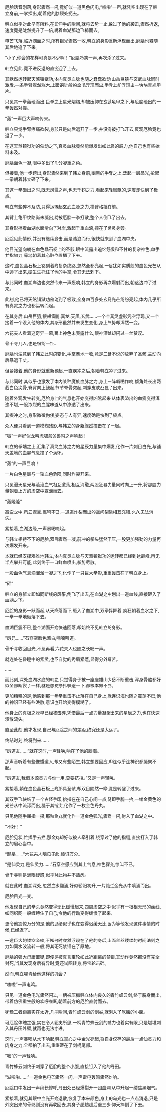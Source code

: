 
厄脍话音刚落,身形骤然一闪,竟好似一道黑色闪电,“哧啦”一声,就凭空出现在了韩立身前,一掌探出,朝着他的脖颈处扼去。

韩立似乎对此早有所料,在其伸手的瞬间,就将去势一止,躲过了他的袭击,骤然折返,速度竟是陡然提升了一倍,朝着血湖那边飞掠而去。

电芒飞落,临近湖面之时,所有银光骤然一收,韩立的身影重新浮现而出,厄脍也紧随其后地追了下来。

“小子,你会的花样可真是不少啊！”厄脍冷笑一声,再次杀了过来。

韩立见此,竟不进反退的直接迎了上去。

其默然运转起天煞镇狱功,体内真灵血脉也随之蠢蠢欲动,山岳巨猿与玄武血脉同时激发,一条手臂骤然涨大,上面钢针般的金毛浮现而出,手背上却浮现出一块块青光甲片。

只见其一拳轰砸而出,巨拳之上星光熠熠,却被压抑在玄武龟甲之下,与厄脍砸出的一拳轰然对撞。

“轰”一声巨大声响传来。

韩立只觉手臂疼痛欲裂,身形只是向后退开了一步,并没有被打飞开去,反观厄脍竟也退了一步。

在这天煞镇狱功的催动之下,真灵血脉竟然能爆发出如此强的威力,他自己也有些始料未及。

厄脍面色一凝,眼中多出了几分凝重之色。

但接着,他一步跨出,身形骤然来到了韩立身前,幽黑的手臂之上,泛起一层晶光,抡起一拳朝着韩立砸了下来。

其这一拳砸出之时,既无风雷之声,也无千钧之力,看起来轻飘飘的,速度却快到了极点。

韩立有些猝不及防,只得运转起玄武血脉之力,横臂格挡在前。

其臂上龟甲纹路尚未凝出,就被厄脍一拳打散,整个人倒飞了出去。

其身形擦着血湖水面滑向了对岸,激起千重血浪,摔在了紫灵身旁。

厄脍见此情形,并没有继续追击,而是踏浪而行,很快就来到了血湖中央。

他目光望向躺在血色晶石板上的圣骸,眼中流露出追忆怨恨和不甘的复杂神色,单手并指如刀,蓦地朝着其心脏位置插了下去。

这时,血色晶石板上铭刻着的复杂纹路,忽然全都亮起,一层犹如实质般的血色光芒从中透了出来,硬生生托住了他的手掌,令其无法刺下。

与此同时,血湖岸边也突然传来一声轰响,韩立的身影再次爆射而出,朝这边冲了过来。

此刻,他已将天煞镇狱功催动到了极致,全身四百多处玄窍光芒纷纷亮起,体内几乎所有真灵之力也都运转而起。

在其身后,山岳巨猿,银翅雷鹏,真龙,天凤,玄武……一个个真灵虚影凭空浮现,又一个接着一个没入他的体内,其身形虽然并未发生变化,身上气势却浑然一变。

六花夫人看着这奇异一幕,面上神色未表露什么,眼神深处却闪过一丝赞叹。

骨千寻几人,也是纷纷一怔。

厄脍也注意到了韩立此时的变化,手掌蓦地一收,竟是二话不说的放弃了圣骸,主动向后暴退千丈。

但紧接着,他的身形就重新暴起,一直疾冲之后,朝着韩立冲了过来。

与此同时,其似乎也激发了体内某种魔族血脉之力,身上一阵噼啪作响,额角处长出两截白色尖骨,脊背向上鼓起,节节脊骨突起,刺穿皮肤凸显了出来。

随着外观发生转变,厄脍身上的气息也开始变得凶煞起来,从体表溢出的血雾变得浑浊不堪,一股浓烈的血腥味道从中渗透了出来。

其疾冲之时,身形微微佝偻,姿态与人有异,速度确是快到了极点。

众人便只看到一道模糊残影,与韩立的身躯骤然撞击在了一起。

“嗷”一声好似龙吟虎啸般的兽鸣之声响起！

韩立的拳端之上,汇集了真灵血脉之力的星辰力量集中爆发,化作一片刺目白光,与铺天盖地的血腥气息撞了个满怀。

“轰”的一声巨响！

一片白色星辰与一轮血色骄阳,同时炸裂开来。

只见漫天星光与滚滚血气相互激荡,相互消融,两股狂暴力量同时向上一升,将那股力量朝着上方的虚空中宣泄而去。

“轰隆隆”

高空之中,风云骤变,轰鸣不已,一道道炸裂而出的空间裂隙相互交错,久久无法消失。

紧接着,血湖边缘,一声暴喝响起。

与韩立相持不下的厄脍,双目骤然一凝,前冲的拳头猛然下压,一股更加强劲的力量再次爆发开来。

本就已经支撑艰难地韩立,体内真灵血脉与天煞镇狱功的运转都已经到达巅峰,再无半点攀升可能,此刻终于一口鲜血喷出,拳势尽散。

一股血色气息滴溜溜一凝之下,化作了一只巨大拳影,重重轰击在了韩立身上。

“砰”

韩立的身躯立即如同断线的风筝,倒飞了出去,在血湖之中划出一道血线,直接砸入了血湖之下。

厄脍的身影一跃而起,从天降落而下,砸入了血湖中,双拳挥舞着,疯狂朝着血水之下,一拳一拳地砸落下去。

血湖巨震不已,整个湖面开始快速回落,却始终不见韩立的身影。

“厉兄……”石穿空脸色煞白,喃喃叫道。

骨千寻收回目光,不忍再看,六花夫人也随之长叹一声。

就连处在昏睡中的紫灵,也不自觉的秀眉紧蹙,显得分外痛苦。

……

而此刻,深处血湖水底的韩立,只觉得身子被一座座雄山大岳不断重击,浑身骨骼都好似全部断裂了一样,就是想要挣扎躲避一下,都根本做不到。

更加糟糕的是,他感到那一拳拳重击不止落在自己身上,就连识海也随之震荡不已,他的神识已经有些涣散,意识也开始变得模糊了。

他身上的真极之膜早已经被击碎,凭借最后一点力量凝聚出来的星辰之力,也在快速溃散流失。

直至此刻,他才发现,自己与厄脍之间的差距,终究还是太远了。

终结时刻,终将到来……

“厉道友……”就在这时,一声轻唤,响在了他的脑海。

那声音听着有些像蟹道人,却又有些陌生,韩立想要回应,却连似乎连神识都凝聚不起。

“厉道友,我借本源灵力与你一用,莫要抗拒。”又是一声轻唤。

紧接着,躺在血色晶石板上的那具圣骸,却双目陡然一睁,竟是转醒了过来。

其双手飞快结了一个古怪手印,抬指在在自己心间一点,随即手腕一抬,一缕金黄色的光芒从中流泻而出,凝于其指尖,化作了一枚金色丹丸。

只见他随手屈指一探,那粒金丸就化作一道金色弧光,骤然一闪,射入了血湖之中。

“不好！”

厄脍见状,忙挥手去拦,那金丸却好似被人牵引着,绕穿过了他的指缝,直接打入了韩立的眉心当中。

“那是……”六花夫人眼见于此,惊讶万分。

“是仙灵力,是仙灵力……”石穿空感应到其上气息,神色骤变,惊叫不已。

骨千寻则是满眼疑惑,似乎对此物并不熟悉。

就在此时,血湖深处,忽然血水翻涌,好似骄阳初升,一片灿烂金光从中喷涌而出。

厄脍目光一变。

他发现自己的拳头竟然变得无比缓慢起来,四周虚空之中,似乎有一根根无形的丝线,如同织网一般缠缚住了自己,令他的行动变得缓慢了起来。

更令他震惊万分的是,他的思绪似乎也在变得迟缓无比,因为等他发现这件事情的时候,已经迟了。

一道巨大的镂空金轮,不知何时突然浮现在了他的身后,上面丝丝缕缕的时间法则之力如同水波流转一般,将其死死禁锢在了原地。

厄脍的强大毋庸置疑,即便是被真言宝轮如此近距离的禁锢,其动作竟然都没有完全封死,当其发现身后有异时,竟还试图转身,将宝轮击碎。

然而,韩立哪肯给他这样的机会？

“嗤啦”一声电鸣。

只见一道金色电光骤然闪过,一柄被压抑韩立体内良久的青竹蜂云剑,终于脱身而出,带着仿佛重生般的欢呼雀跃,朝着前方的厄脍直射而去。

犹豫二者距离实在太近,几乎瞬间,青竹蜂云剑的剑尖,就刺入了厄脍的小腹。

可厄脍体魄之强,实在令人匪夷所思,一柄青竹蜂云剑的威力也着实有限,只是堪堪刺入其丹田外壁,就再也无法寸进。

这时,一声暴喝从水下响起,韩立掌心之中金光亮起,将自身仅存的最后一点仙灵力和肉身之力,全都拍了出去,重重砸在了剑柄尾部。

“嗤”的一声轻响。

青竹蜂云剑终于刺穿了厄脍的整个小腹,直接钉入了他的丹田。

“滋啦啦……”一道金色电芒骤然一闪,一声雷电轰鸣骤然炸响。

厄脍口中发出一声绵长惨呼,丹田处已经爆裂开一团血洞,从中升起一缕焦黑烟气。

紧接着,就见其眼中血光开始退散,恢复了本来颜色,身上的乌光也一点点消退,只是外突出来的骨骼则没有再收回去,其身子趟趟趟后退三步,仰天摔倒了下去。